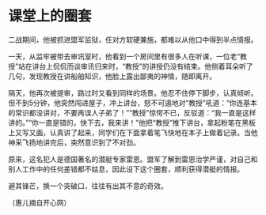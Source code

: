 # 课堂上的圈套

二战期间，他被抓进盟军监狱，任对方软硬兼施，都难以从他口中得到半点情报。 

一天，从监牢被带去审讯室时，他看到一个房间里有很多人在听课，一位老“教授”站在讲台上侃侃而谈审讯归来时，“教授”的讲授仍没有结束。他侧着耳朵听了几句，发现教授在讲船舶知识，他脸上露出鄙夷的神情，随即离开。 

隔天，他再次被提审，路过时又看到同样的场景。他忍不住停下脚步，认真倾听。但不到5分钟，他突然闯进屋子，冲上讲台，怒不可遏地对“教授”吼道：“你连基本的常识都没讲对，不要再误人子弟了！”“教授”惊愕不已，反驳道：“我一直是这样讲的。”“你一直是错的，快下去，我来讲！”他把“教授”推下讲台，拿起粉笔在黑板上又写又画，认真讲了起来，同学们在下面拿着笔飞快地在本子上做着记录。当他神采飞扬地讲完后，突然意识到了不对劲。 

原来，这名犯人是德国著名的潜艇专家雷恩。盟军了解到雷恩治学严谨，对自己和别人工作中的任何差错都不姑息，因此设下这个圈套，顺利获得潜艇的情报。 

避其锋芒，换一个突破口，往往有出其不意的奇效。 

（惠儿摘自开心网）